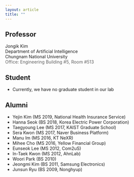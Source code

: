 ```yaml
---
layout: article
title: ""
---
```


## Professor

<div class="grid">
  <div class="cell cell--auto">
	  <div>
      Jongik Kim 
      <script type="text/javascript">
      var email="jongik"
      var domain="cnu.ac.kr"
      document.write("<a style=text-decoration:none href="+"mail"+"to:"+email+"@"+domain+">"+"<i class=\"fas fa-envelop fa-fw\"><\/i>"+"<\/a>")
      </script>
      <a href="https://jongikkim.github.io"><i class="fas fa-home fa-fw"></i></a>
      </div>
	  <div> Department of Artificial Intelligence </div>
	  <div> Chungnam National University </div>
	  <div style="color: #606060; font-size: 1em;">
      Office: Engineering Building #5, Room #513
	  </div>
  </div>
</div>

## Student
- Currently, we have no graduate student in our lab

## Alumni
- Yejin Kim (MS 2019, National Health Insurance Service)
- Hanna Seok (BS 2018, Korea Electric Power Corporation)
- Taegyoung Lee (MS 2017, KAIST Graduate School)
- Sera Kwon (MS 2017, Naver Business Platform)
- Manu Im (MS 2016, KT NeXR)
- Mihee Cho (MS 2016, Yellow Financial Group)
- Eunseok Lee (MS 2012, Com2uS)
- In-Taek Kwon (MS 2012, AhnLab)
- Woori Park (BS 2010)
- Jeongmi Kim (BS 2011, Samsung Electronics)
- Junsun Ryu (BS 2009, Nonghyup)
